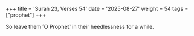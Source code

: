 +++
title = 'Surah 23, Verses 54'
date = '2025-08-27'
weight = 54
tags = ["prophet"]
+++

So leave them ˹O Prophet˺ in their heedlessness for a while.